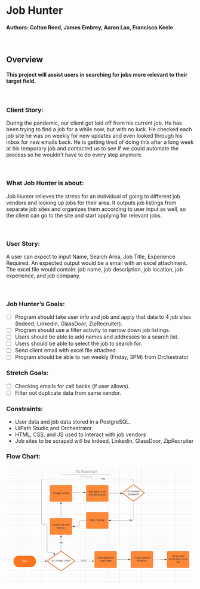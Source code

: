 # Job Hunter

<h4>Authors: Colton Reed, James Embrey, Aaron Lao, Francisco Keele</h4>
<br>

<h2>Overview</h2>
<h4>This project will assist users in searching for jobs more relevant to their target field.</h4>

<br>

### Client Story:
During the pandemic, our client got laid off from his current job. He has been trying to find a job for a while now, but with no luck. He checked each job site he was on weekly for new updates and even looked through his inbox for new emails back. He is getting tired of doing this after a long week at his temporary job and contacted us to see if we could automate the process so he wouldn’t have to do every step anymore.
<br>
<br>
<br>
### What Job Hunter is about:
Job Hunter relieves the stress for an individual of going to different job vendors and looking up jobs for their area. It outputs job listings from separate job sites and organizes them according to user input as well, so the client can go to the site and start applying for relevant jobs.
<br>
<br>
<br>
### User Story:
A user can expect to input Name, Search Area, Job Title, Experience Required. An expected output would be a email with an excel attachment. The excel file would contain: job name, job description, job location, job experience, and job company.
<br>
<br>
<br>


### Job Hunter’s Goals:
- [ ] Program should take user info and job and apply that data to 4 job sites (Indeed, Linkedin, GlassDoor, ZipRecruiter).
- [ ] Program should use a filter activity to narrow down job listings.
- [ ] Users should be able to add names and addresses to a search list.
- [ ] Users should be able to select the job to search for.
- [ ] Send client email with excel file attached.
- [ ] Program should be able to run weekly (Friday, 3PM) from Orchestrator

### Stretch Goals:
- [ ] Checking emails for call backs (if user allows).
- [ ] Filter out duplicate data from same vendor.

### Constraints:
* User data and job data stored in a PostgreSQL.
* UiPath Studio and Orchestrator. 
* HTML, CSS, and JS used to interact with job vendors
* Job sites to be scraped will be Indeed, Linkedin, GlassDoor, ZipRecruiter

### Flow Chart:
![Picture2](https://github.com/210927-Reston-UiPath/Goldeneyez-P2/blob/f1356bcf5078cae63c1b8ab411db3c3ce0824065/images/Picture2.jpg)
